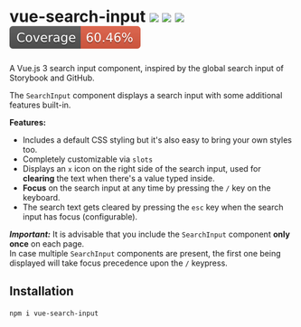 # vue-search-input <a href="https://npm.im/vue-search-input"><img src="https://badgen.net/npm/v/vue-search-input"></a> ![](https://img.badgesize.io/kouts/vue-search-input/main/dist/vue-search-input.umd.js.svg) ![](https://img.badgesize.io/kouts/vue-search-input/main/dist/vue-search-input.umd.js.svg?compression=gzip) ![](coverage/badge.svg)

A Vue.js 3 search input component, inspired by the global search input of Storybook and GitHub.

The `SearchInput` component displays a search input with some additional features built-in.

**Features:**

- Includes a default CSS styling but it's also easy to bring your own styles too.
- Completely customizable via `slots`
- Displays an `x` icon on the right side of the search input, used for **clearing** the text when there's a value typed inside.
- **Focus** on the search input at any time by pressing the `/` key on the keyboard.
- The search text gets cleared by pressing the `esc` key when the search input has focus (configurable).

**_Important:_** It is advisable that you include the `SearchInput` component **only once** on each page.  
 In case multiple `SearchInput` components are present, the first one being displayed will take focus precedence upon the `/` keypress.

## Installation

```bash
npm i vue-search-input
```
